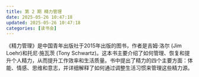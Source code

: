 ```yaml
---
title: 第 2 期 精力管理
date: 2025-05-26 10:47:18
updated: 2025-05-26 10:47:18
categories: [读书会]
---
```


《精力管理》是中国青年出版社于2015年出版的图书，作者是吉姆·洛尔 (Jim Loehr)和托尼·施瓦茨 (Tony Schwartz)。这本书主要介绍了如何管理、恢复和提升个人精力，从而提升工作效率和生活质量。书中提出了精力的四个主要方面：体能、情感、思维和意志，并详细解释了如何通过调整生活习惯来管理这些精力源‌。 
